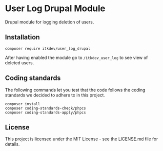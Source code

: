 # User Log Drupal Module

Drupal module for logging deletion of users.

## Installation

```shell
composer require itkdev/user_log_drupal
```

After having enabled the module go to
`/itkdev_user_log` to see view of deleted users.

## Coding standards

The following commands let you test that the code follows the coding standards
we decided to adhere to in this project.

```shell
composer install
composer coding-standards-check/phpcs
composer coding-standards-apply/phpcs
```

## License

This project is licensed under the MIT License - see the
[LICENSE.md](LICENSE.md) file for details.
